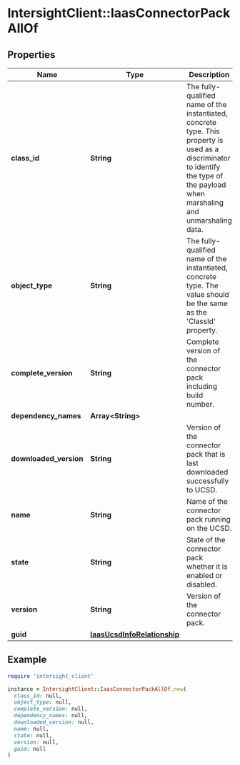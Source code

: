 # IntersightClient::IaasConnectorPackAllOf

## Properties

| Name | Type | Description | Notes |
| ---- | ---- | ----------- | ----- |
| **class_id** | **String** | The fully-qualified name of the instantiated, concrete type. This property is used as a discriminator to identify the type of the payload when marshaling and unmarshaling data. | [default to &#39;iaas.ConnectorPack&#39;] |
| **object_type** | **String** | The fully-qualified name of the instantiated, concrete type. The value should be the same as the &#39;ClassId&#39; property. | [default to &#39;iaas.ConnectorPack&#39;] |
| **complete_version** | **String** | Complete version of the connector pack including build number. | [optional][readonly] |
| **dependency_names** | **Array&lt;String&gt;** |  | [optional] |
| **downloaded_version** | **String** | Version of the connector pack that is last downloaded successfully to UCSD. | [optional][readonly] |
| **name** | **String** | Name of the connector pack running on the UCSD. | [optional][readonly] |
| **state** | **String** | State of the connector pack whether it is enabled or disabled. | [optional][readonly] |
| **version** | **String** | Version of the connector pack. | [optional][readonly] |
| **guid** | [**IaasUcsdInfoRelationship**](IaasUcsdInfoRelationship.md) |  | [optional] |

## Example

```ruby
require 'intersight_client'

instance = IntersightClient::IaasConnectorPackAllOf.new(
  class_id: null,
  object_type: null,
  complete_version: null,
  dependency_names: null,
  downloaded_version: null,
  name: null,
  state: null,
  version: null,
  guid: null
)
```

